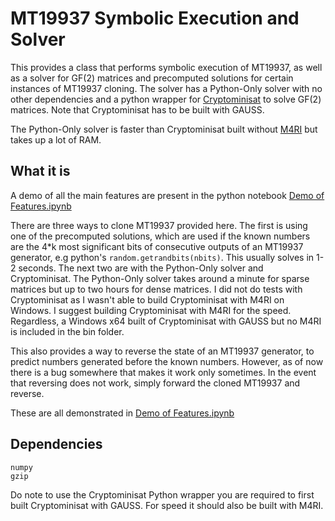 # MT19937 Symbolic Execution and Solver

This provides a class that performs symbolic execution of MT19937, as well as a solver for GF(2) matrices and precomputed solutions for certain instances of MT19937 cloning. The solver has a Python-Only solver with no other dependencies and a python wrapper for [Cryptominisat](https://github.com/msoos/cryptominisat) to solve GF(2) matrices. Note that Cryptominisat has to be built with GAUSS.

The Python-Only solver is faster than Cryptominisat built without [M4RI](https://github.com/malb/m4ri) but takes up a lot of RAM.

## What it is

A demo of all the main features are present in the python notebook [Demo of Features.ipynb](https://github.com/JuliaPoo/MT19937-Symbolic-Execution-and-Solver/blob/master/Demo%20of%20Features.ipynb)

There are three ways to clone MT19937 provided here. The first is using one of the precomputed solutions, which are used if the known numbers are the 4\*k most significant bits of consecutive outputs of an MT19937 generator, e.g python's `random.getrandbits(nbits)`. This usually solves in 1-2 seconds. The next two are with the Python-Only solver and Cryptominisat. The Python-Only solver takes around a minute for sparse matrices but up to two hours for dense matrices. I did not do tests with Cryptominisat as I wasn't able to build Cryptominisat with M4RI on Windows. I suggest building Cryptominisat with M4RI for the speed. Regardless, a Windows x64 built of Cryptominisat with GAUSS but no M4RI is included in the bin folder.

This also provides a way to reverse the state of an MT19937 generator, to predict numbers generated before the known numbers. However, as of now there is a bug somewhere that makes it work only sometimes. In the event that reversing does not work, simply forward the cloned MT19937 and reverse.

These are all demonstrated in [Demo of Features.ipynb](https://github.com/JuliaPoo/MT19937-Symbolic-Execution-and-Solver/blob/master/Demo%20of%20Features.ipynb)

## Dependencies

```
numpy
gzip
```
Do note to use the Cryptominisat Python wrapper you are required to first built Cryptominisat with GAUSS. For speed it should also be built with M4RI.
